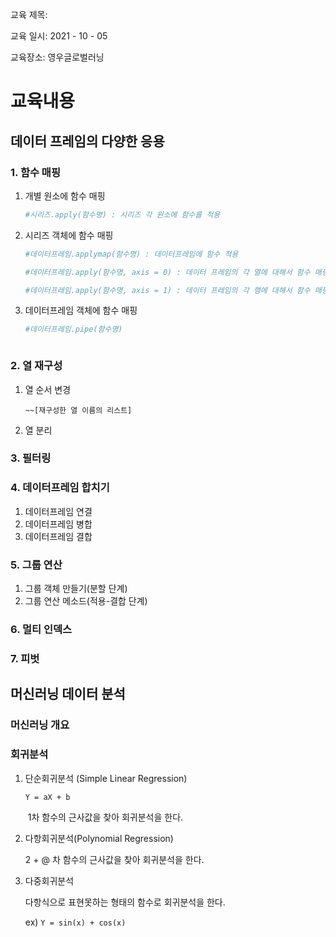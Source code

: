 교육 제목: 

교육 일시: 2021 - 10 - 05

교육장소: 영우글로벌러닝

# 교육내용

## 데이터 프레임의 다양한 응용

### 1. 함수 매핑

1. 개별 원소에 함수 매핑

   ```python
   #시리즈.apply(함수명) : 시리즈 각 원소에 함수를 적용
   ```

   

2. 시리즈 객체에 함수 매핑

   ```python
   #데이터프레임.applymap(함수명) : 데이터프레임에 함수 적용
   
   #데이터프레임.apply(함수명, axis = 0) : 데이터 프레임의 각 열에 대해서 함수 매핑
   
   #데이터프레임.apply(함수명, axis = 1) : 데이터 프레임의 각 행에 대해서 함수 매핑
   ```

   

3. 데이터프레임 객체에 함수 매핑

   ```python
   #데이터프레임.pipe(함수명)



### 2. 열 재구성

1. 열 순서 변경

   `~~[재구성한 열 이름의 리스트]`

2. 열 분리

### 3. 필터링

### 4. 데이터프레임 합치기

1. 데이터프레임 연결
2. 데이터프레임 병합
3. 데이터프레임 결합

### 5. 그룹 연산

1. 그룹 객체 만들기(분할 단계)
2. 그룹 연산 메소드(적용-결합 단계)

### 6. 멀티 인덱스

### 7. 피벗



## 머신러닝 데이터 분석

### 머신러닝 개요

### 회귀분석

1. 단순회귀분석 (Simple Linear Regression)

   `Y = aX + b` 

   ​	1차 함수의 근사값을 찾아 회귀분석을 한다. 

2. 다항회귀분석(Polynomial Regression)

   2 + @ 차 함수의 근사값을 찾아 회귀분석을 한다. 

3. 다중회귀분석

   다항식으로 표현못하는 형태의 함수로 회귀분석을 한다. 

   ex) `Y = sin(x) + cos(x)`